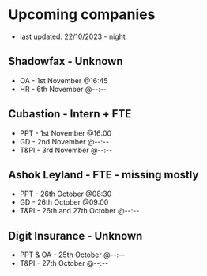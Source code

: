 # Upcoming companies
- last updated: 22/10/2023 - night

## Shadowfax - Unknown
- OA - 1st November @16:45
- HR - 6th November @--:--

## Cubastion - Intern + FTE
- PPT - 1st November @16:00
- GD - 2nd November @--:--
- T&PI - 3rd November @--:--

## Ashok Leyland - FTE - missing mostly
- PPT - 26th October @08:30
- GD - 26th October @09:00
- T&PI - 26th and 27th October @--:--

## Digit Insurance - Unknown
- PPT & OA - 25th October @--:--
- T&PI - 27th October @--:--
